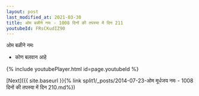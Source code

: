 ```yaml
---
layout: post
last_modified_at: 2021-03-30
title: ओम बळीने नमः - 1008 दिनों की तपस्या में दिन 211
youtubeId: FRsCKudIZ90
---
```

 
 
 ओम बळीने नमः  
 
 -  कोण बलवान आहे 
 
  
 
  
 
 
 
 
 
 


{% include youtubePlayer.html id=page.youtubeId %}
 
[Next]({{ site.baseurl }}{% link  split1/_posts/2014-07-23-ओम मूर्धजय नमः - 1008 दिनों की तपस्या में दिन 210.md%})
 
